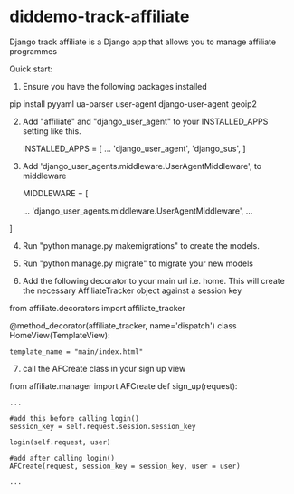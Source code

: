 # diddemo-track-affiliate

Django track affiliate is a Django app that allows you to manage affiliate programmes

Quick start:


1) Ensure you have the following packages installed

pip install pyyaml ua-parser user-agent django-user-agent geoip2

2) Add "affiliate" and "django_user_agent" to your INSTALLED_APPS setting like this.

    INSTALLED_APPS = [
        ...
        'django_user_agent',
        'django_sus',
    ]

3) Add 'django_user_agents.middleware.UserAgentMiddleware', to middleware

	MIDDLEWARE = [
    
    ...
    'django_user_agents.middleware.UserAgentMiddleware',
    ...
    
]

4) Run "python manage.py makemigrations" to create the models.

5) Run "python manage.py migrate" to migrate your new models

6) Add the following decorator to your main url i.e. home. This will create the necessary AffiliateTracker object against a session key

from affiliate.decorators import affiliate_tracker

@method_decorator(affiliate_tracker, name='dispatch')
class HomeView(TemplateView):

    template_name = "main/index.html"


7) call the AFCreate class in your sign up view

from affiliate.manager import AFCreate
def sign_up(request):

    ...
       
    #add this before calling login()
    session_key = self.request.session.session_key
                
    login(self.request, user)

    #add after calling login()
    AFCreate(request, session_key = session_key, user = user)

    ...








